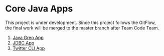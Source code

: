 # Core Java Apps
This project is under development. Since this project follows the GitFlow, the final work will be merged to the master branch after Team Code Team.

1. [Java Grep App](./grep)
2. [JDBC App](./jdbc)
3. [Twitter CLI App](./twitter)
